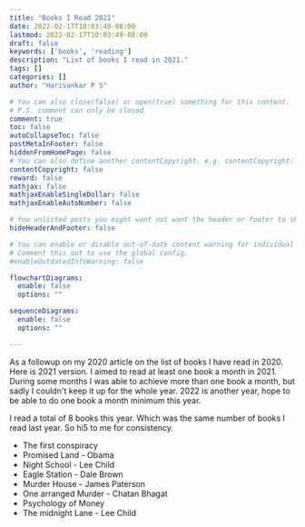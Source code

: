 ```yaml
---
title: "Books I Read 2021"
date: 2022-02-17T10:03:49-08:00
lastmod: 2022-02-17T10:03:49-08:00
draft: false
keywords: ['books', 'reading']
description: "List of books I read in 2021."
tags: []
categories: []
author: "Harisankar P S"

# You can also close(false) or open(true) something for this content.
# P.S. comment can only be closed
comment: true
toc: false
autoCollapseToc: false
postMetaInFooter: false
hiddenFromHomePage: false
# You can also define another contentCopyright. e.g. contentCopyright: "This is another copyright."
contentCopyright: false
reward: false
mathjax: false
mathjaxEnableSingleDollar: false
mathjaxEnableAutoNumber: false

# You unlisted posts you might want not want the header or footer to show
hideHeaderAndFooter: false

# You can enable or disable out-of-date content warning for individual post.
# Comment this out to use the global config.
#enableOutdatedInfoWarning: false

flowchartDiagrams:
  enable: false
  options: ""

sequenceDiagrams:
  enable: false
  options: ""

---
```


As a followup on my 2020 article on the list of books I have read in 2020. Here is 2021 version. I aimed to read at least one book a month in 2021. During some months I was able to achieve more than one book a month, but sadly I couldn't keep it up for the whole year. 2022 is another year, hope to be able to do one book a month minimum this year.

<!--more-->

I read a total of 8 books this year. Which was the same number of books I read last year. So hi5 to me for consistency.

* The first conspiracy
* Promised Land - Obama
* Night School - Lee Child
* Eagle Station - Dale Brown
* Murder House - James Paterson
* One arranged Murder - Chatan Bhagat
* Psychology of Money
* The midnight Lane - Lee Child
